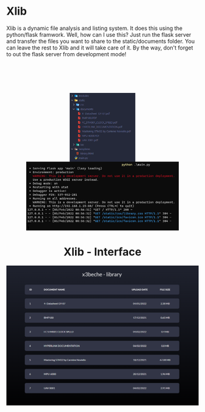 # Xlib
Xlib is a dynamic file analysis and listing system. It does this using the python/flask framwork. Well, how can I use this? Just run the flask server and transfer the files you want to share to the static/documents folder. You can leave the rest to Xlib and it will take care of it. By the way, don't forget to out the flask server from development mode!


<p>&nbsp;</p>
<div align="center">  
   <br>
   <br>
   
   <p align="center">
   
   <img height="180em" align="center" src="https://raw.githubusercontent.com/x3beche/Xlib/main/static/documents/xlib-file.png" alt="x3beche"/>
   <img height="180em" align="center" src="https://raw.githubusercontent.com/x3beche/Xlib/main/static/documents/xlib-flask.png" alt="x3beche"/>
   </p>
      
  # Xlib - Interface
  <img src="https://raw.githubusercontent.com/x3beche/Xlib/main/static/documents/xlib.png" width="600" title="AX45-S GUI Version">
  
</div>
